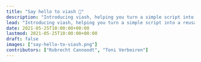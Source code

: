 ```yaml
---
title: "Say hello to viash 👋"
description: "Introducing viash, helping you turn a simple script into a reusable and reproducible pipeline component."
lead: "Introducing viash, helping you turn a simple script into a reusable and reproducible pipeline component."
date: 2021-05-25T10:00:00+00:00
lastmod: 2021-05-25T10:00:00+00:00
draft: false
images: ["say-hello-to-viash.png"]
contributors: ["Robrecht Cannoodt", "Toni Verbeiren"]
---
```

